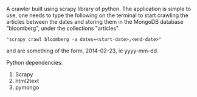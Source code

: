 A crawler built using scrapy library of python.
The application is simple to use, one needs to type 
the following on the terminal to start crawling the articles 
between the dates and storing them in the MongoDB database "bloomberg",
under the collections "articles".

    "scrapy crawl bloomberg -a dates=<start-date>,<end-date>"

<start-date> and <end-date> are something of the form, 
2014-02-23, ie yyyy-mm-dd.

Python dependencies:
1. Scrapy
2. html2text
3. pymongo